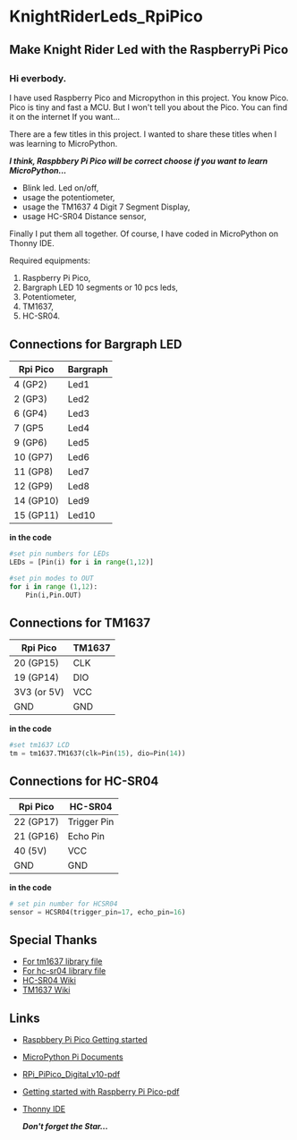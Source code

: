 # KnightRiderLeds_RpiPico
<h2>Make Knight Rider Led with the RaspberryPi Pico<h2>


<h3>Hi everbody.</h3> 

I have used Raspberry Pico and Micropython in this project. 
You know Pico. Pico is tiny and fast a MCU. But I won't tell you about the Pico. You can find it on the internet If you want...

There are a few titles in this project. I wanted to share these titles when I was learning to MicroPython.
    <p>***I think, Raspbbery Pi Pico will be correct choose if you want to learn MicroPython...***</p>

- Blink led. Led on/off,
- usage the potentiometer,
- usage the TM1637 4 Digit 7 Segment Display,
- usage HC-SR04 Distance sensor,

Finally I put them all together. Of course, I have coded in MicroPython on Thonny IDE.
    
Required equipments:
1. Raspberry Pi Pico,
2. Bargraph LED 10 segments or 10 pcs leds,
3. Potentiometer,
4. TM1637,
5. HC-SR04.

## Connections for Bargraph LED

Rpi Pico    | Bargraph
----------- | -----------
4 (GP2)     | Led1
2 (GP3)     | Led2
6 (GP4)     | Led3
7 (GP5      | Led4
9 (GP6)     | Led5
10 (GP7)    | Led6
11 (GP8)    | Led7
12 (GP9)    | Led8
14 (GP10)   | Led9
15 (GP11)   | Led10

**in the code**
```python
#set pin numbers for LEDs
LEDs = [Pin(i) for i in range(1,12)]

#set pin modes to OUT
for i in range (1,12):
    Pin(i,Pin.OUT)
```
  
    
## Connections for TM1637

Rpi Pico     | TM1637
------------ | ---------------
20 (GP15)    | CLK
19 (GP14)    | DIO
3V3 (or 5V)  | VCC
GND          | GND
 
**in the code**
 ```python  
#set tm1637 LCD 
tm = tm1637.TM1637(clk=Pin(15), dio=Pin(14))
   ```
  
  
## Connections for HC-SR04

Rpi Pico    | HC-SR04
----------- | ---------------
22 (GP17)   | Trigger Pin
21 (GP16)   | Echo Pin
40  (5V)    | VCC
GND         | GND

**in the code**
  ```python
# set pin number for HCSR04
sensor = HCSR04(trigger_pin=17, echo_pin=16)
```
  
   

## Special Thanks
* [For tm1637 library file](https://github.com/mcauser/micropython-tm1637)
* [For hc-sr04 library file](https://github.com/rsc1975/micropython-hcsr04)
* [HC-SR04 Wiki](https://www.mpja.com/download/hc-sr04_ultrasonic_module_user_guidejohn.pdf)
* [TM1637 Wiki](https://github.com/Seeed-Studio/Grove_4Digital_Display)
  
 ## Links

* [Raspbbery Pi Pico Getting started](https://projects.raspberrypi.org/en/projects/getting-started-with-the-pico)
* [MicroPython Pi Documents](https://docs.micropython.org/en/latest/rp2/quickref.html)
* [RPi_PiPico_Digital_v10-pdf](https://hackspace.raspberrypi.com/books/micropython-pico/)
* [Getting started with Raspberry Pi Pico-pdf](https://datasheets.raspberrypi.com/pico/getting-started-with-pico.pdf)
* [Thonny IDE](https://thonny.org)

  
  ***Don't forget the Star...***
